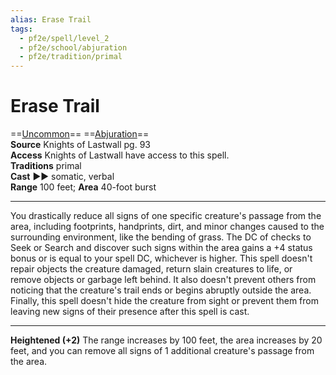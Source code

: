 ```yaml
---
alias: Erase Trail
tags:
  - pf2e/spell/level_2
  - pf2e/school/abjuration
  - pf2e/tradition/primal
---
```


# Erase Trail

==[Uncommon](../../../Traits/Uncommon.md)== ==[Abjuration](../../../Traits/Abjuration.md)==  
__Source__ Knights of Lastwall pg. 93  
**Access** Knights of Lastwall have access to this spell.  
**Traditions** primal  
**Cast** ►► somatic, verbal  
**Range** 100 feet; **Area** 40-foot burst

---

You drastically reduce all signs of one specific creature's passage from the area, including footprints, handprints, dirt, and minor changes caused to the surrounding environment, like the bending of grass. The DC of checks to Seek or Search and discover such signs within the area gains a +4 status bonus or is equal to your spell DC, whichever is higher. This spell doesn't repair objects the creature damaged, return slain creatures to life, or remove objects or garbage left behind. It also doesn't prevent others from noticing that the creature's trail ends or begins abruptly outside the area. Finally, this spell doesn't hide the creature from sight or prevent them from leaving new signs of their presence after this spell is cast.

<hr>

**Heightened (+2)** The range increases by 100 feet, the area increases by 20 feet, and you can remove all signs of 1 additional creature's passage from the area.
